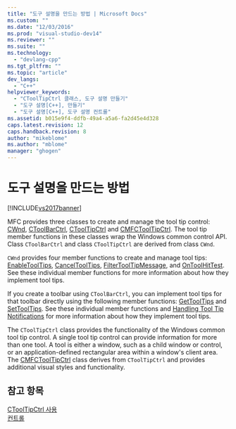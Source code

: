 ```yaml
---
title: "도구 설명을 만드는 방법 | Microsoft Docs"
ms.custom: ""
ms.date: "12/03/2016"
ms.prod: "visual-studio-dev14"
ms.reviewer: ""
ms.suite: ""
ms.technology: 
  - "devlang-cpp"
ms.tgt_pltfrm: ""
ms.topic: "article"
dev_langs: 
  - "C++"
helpviewer_keywords: 
  - "CToolTipCtrl 클래스, 도구 설명 만들기"
  - "도구 설명[C++], 만들기"
  - "도구 설명[C++], 도구 설명 컨트롤"
ms.assetid: b015e9f4-ddfb-49a4-a5a6-fa2d45e4d328
caps.latest.revision: 12
caps.handback.revision: 8
author: "mikeblome"
ms.author: "mblome"
manager: "ghogen"
---
```

# 도구 설명을 만드는 방법
[!INCLUDE[vs2017banner](../assembler/inline/includes/vs2017banner.md)]

MFC provides three classes to create and manage the tool tip control: [CWnd](../mfc/reference/cwnd-class.md), [CToolBarCtrl](../mfc/reference/ctoolbarctrl-class.md), [CToolTipCtrl](../mfc/reference/ctooltipctrl-class.md) and [CMFCToolTipCtrl](../mfc/reference/cmfctooltipctrl-class.md).  The tool tip member functions in these classes wrap the Windows common control API.  Class `CToolBarCtrl` and class `CToolTipCtrl` are derived from class `CWnd`.  
  
 `CWnd` provides four member functions to create and manage tool tips: [EnableToolTips](../Topic/CWnd::EnableToolTips.md), [CancelToolTips](../Topic/CWnd::CancelToolTips.md), [FilterToolTipMessage](../Topic/CWnd::FilterToolTipMessage.md), and [OnToolHitTest](../Topic/CWnd::OnToolHitTest.md).  See these individual member functions for more information about how they implement tool tips.  
  
 If you create a toolbar using `CToolBarCtrl`, you can implement tool tips for that toolbar directly using the following member functions: [GetToolTips](../Topic/CToolBarCtrl::GetToolTips.md) and [SetToolTips](../Topic/CToolBarCtrl::SetToolTips.md).  See these individual member functions and [Handling Tool Tip Notifications](../mfc/handling-tool-tip-notifications.md) for more information about how they implement tool tips.  
  
 The `CToolTipCtrl` class provides the functionality of the Windows common tool tip control.  A single tool tip control can provide information for more than one tool.  A tool is either a window, such as a child window or control, or an application\-defined rectangular area within a window's client area.  The [CMFCToolTipCtrl](../mfc/reference/cmfctooltipctrl-class.md) class derives from `CToolTipCtrl` and provides additional visual styles and functionality.  
  
## 참고 항목  
 [CToolTipCtrl 사용](../mfc/using-ctooltipctrl.md)   
 [컨트롤](../mfc/controls-mfc.md)